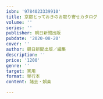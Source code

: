 ```yaml
---
isbn: '9784023339910'
title: 京都とっておきのお取り寄せカタログ
volume: ''
series: ''
publisher: 朝日新聞出版
pubdate: '2020-08-20'
cover: ''
author: 朝日新聞出版／編集
description: ''
price: '1200'
genre: ''
target: 実用
format: 単行本
content: 諸芸・娯楽

---
```

